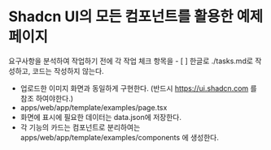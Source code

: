 # Shadcn UI의 모든 컴포넌트를 활용한 예제 페이지

요구사항을 분석하여 작업하기 전에 각 작업 체크 항목을 - [ ] 한글로 ./tasks.md로 작성하고, 코드는 작성하지 않는다.

- 업로드한 이미지 화면과 동일하게 구현한다. (반드시 https://ui.shadcn.com 를 참조 하여야한다.)
- apps/web/app/template/examples/page.tsx
- 화면에 표시에 필요한 데이터는 data.json에 저장한다.
- 각 기능의 카드는 컴포넌트로 분리하여는 apps/web/app/template/examples/components 에 생성한다.

